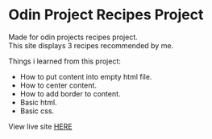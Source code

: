 # Odin Project Recipes Project

Made for odin projects recipes project.<br> 
This site displays 3 recipes recommended by me.

Things i learned from this project:

- How to put content into empty html file.
- How to center content.
- How to add border to content.
- Basic html.
- Basic css.

View live site [HERE](https://xxnoc.github.io/odin-recipes/)
